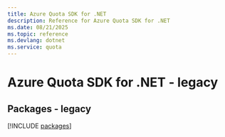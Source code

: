 ```yaml
---
title: Azure Quota SDK for .NET
description: Reference for Azure Quota SDK for .NET
ms.date: 08/21/2025
ms.topic: reference
ms.devlang: dotnet
ms.service: quota
---
```

# Azure Quota SDK for .NET - legacy
## Packages - legacy
[!INCLUDE [packages](quota-index.md)]